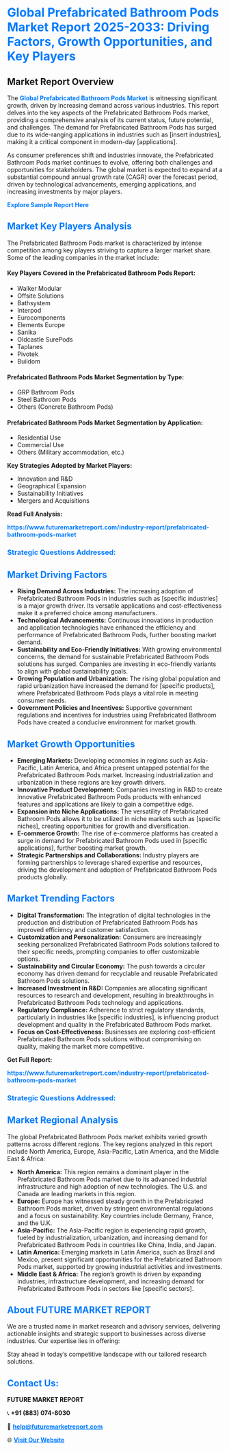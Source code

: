 <h1 style="color: #007BFF;">Global Prefabricated Bathroom Pods Market Report 2025-2033: Driving Factors, Growth Opportunities, and Key Players</h1>

<section id="overview">
<h2>Market Report Overview</h2>
<p>The <a href="https://www.futuremarketreport.com/industry-report/prefabricated-bathroom-pods-market" style="color: #007BFF; text-decoration: none;"><strong>Global Prefabricated Bathroom Pods Market</strong></a> is witnessing significant growth, driven by increasing demand across various industries. This report delves into the key aspects of the Prefabricated Bathroom Pods market, providing a comprehensive analysis of its current status, future potential, and challenges. The demand for Prefabricated Bathroom Pods has surged due to its wide-ranging applications in industries such as [insert industries], making it a critical component in modern-day [applications].</p>
<p>As consumer preferences shift and industries innovate, the Prefabricated Bathroom Pods market continues to evolve, offering both challenges and opportunities for stakeholders. The global market is expected to expand at a substantial compound annual growth rate (CAGR) over the forecast period, driven by technological advancements, emerging applications, and increasing investments by major players.</p>
</section>

<section id="overview">
<p><a href="https://www.futuremarketreport.com/request-sample/reportId=26922" style="color: #007BFF; text-decoration: none;"><strong>Explore Sample Report Here</strong></a></p>
</section>

<section id="key-players">
<h2 style="color: #007BFF;">Market Key Players Analysis</h2>
<p>The Prefabricated Bathroom Pods market is characterized by intense competition among key players striving to capture a larger market share. Some of the leading companies in the market include:</p>
<h4>Key Players Covered in the Prefabricated Bathroom Pods Report:</h4>
<ul><li>Walker Modular</li><li>Offsite Solutions</li><li>Bathsystem</li><li>Interpod</li><li>Eurocomponents</li><li>Elements Europe</li><li>Sanika</li><li>Oldcastle SurePods</li><li>Taplanes</li><li>Pivotek</li><li>Buildom</li></ul>
<h4>Prefabricated Bathroom Pods Market Segmentation by Type:</h4>
<ul><li>GRP Bathroom Pods</li><li>Steel Bathroom Pods</li><li>Others (Concrete Bathroom Pods)</li></ul>

<h4>Prefabricated Bathroom Pods Market Segmentation by Application:</h4>
<ul><li>Residential Use</li><li>Commercial Use</li><li>Others (Military accommodation, etc.)</li></ul>
<p><strong>Key Strategies Adopted by Market Players:</strong></p>
<ul>
<li>Innovation and R&D</li>
<li>Geographical Expansion</li>
<li>Sustainability Initiatives</li>
<li>Mergers and Acquisitions</li>
</ul>
</section>

<section>
<p><strong>Read Full Analysis: </strong></p><a href="https://www.futuremarketreport.com/industry-report/prefabricated-bathroom-pods-market" style="color: #007BFF; text-decoration: none;"><strong>https://www.futuremarketreport.com/industry-report/prefabricated-bathroom-pods-market</strong></a>
<h3 style="color: #007BFF;">Strategic Questions Addressed:</h3>
</section>

<section id="driving-factors">
<h2 style="color: #007BFF;">Market Driving Factors</h2>
<ul>
<li><strong>Rising Demand Across Industries:</strong> The increasing adoption of Prefabricated Bathroom Pods in industries such as [specific industries] is a major growth driver. Its versatile applications and cost-effectiveness make it a preferred choice among manufacturers.</li>
<li><strong>Technological Advancements:</strong> Continuous innovations in production and application technologies have enhanced the efficiency and performance of Prefabricated Bathroom Pods, further boosting market demand.</li>
<li><strong>Sustainability and Eco-Friendly Initiatives:</strong> With growing environmental concerns, the demand for sustainable Prefabricated Bathroom Pods solutions has surged. Companies are investing in eco-friendly variants to align with global sustainability goals.</li>
<li><strong>Growing Population and Urbanization:</strong> The rising global population and rapid urbanization have increased the demand for [specific products], where Prefabricated Bathroom Pods plays a vital role in meeting consumer needs.</li>
<li><strong>Government Policies and Incentives:</strong> Supportive government regulations and incentives for industries using Prefabricated Bathroom Pods have created a conducive environment for market growth.</li>
</ul>
</section>

<section id="growth-opportunities">
<h2 style="color: #007BFF;">Market Growth Opportunities</h2>
<ul>
<li><strong>Emerging Markets:</strong> Developing economies in regions such as Asia-Pacific, Latin America, and Africa present untapped potential for the Prefabricated Bathroom Pods market. Increasing industrialization and urbanization in these regions are key growth drivers.</li>
<li><strong>Innovative Product Development:</strong> Companies investing in R&D to create innovative Prefabricated Bathroom Pods products with enhanced features and applications are likely to gain a competitive edge.</li>
<li><strong>Expansion into Niche Applications:</strong> The versatility of Prefabricated Bathroom Pods allows it to be utilized in niche markets such as [specific niches], creating opportunities for growth and diversification.</li>
<li><strong>E-commerce Growth:</strong> The rise of e-commerce platforms has created a surge in demand for Prefabricated Bathroom Pods used in [specific applications], further boosting market growth.</li>
<li><strong>Strategic Partnerships and Collaborations:</strong> Industry players are forming partnerships to leverage shared expertise and resources, driving the development and adoption of Prefabricated Bathroom Pods products globally.</li>
</ul>
</section>

<section id="trending-factors">
<h2 style="color: #007BFF;">Market Trending Factors</h2>
<ul>
<li><strong>Digital Transformation:</strong> The integration of digital technologies in the production and distribution of Prefabricated Bathroom Pods has improved efficiency and customer satisfaction.</li>
<li><strong>Customization and Personalization:</strong> Consumers are increasingly seeking personalized Prefabricated Bathroom Pods solutions tailored to their specific needs, prompting companies to offer customizable options.</li>
<li><strong>Sustainability and Circular Economy:</strong> The push towards a circular economy has driven demand for recyclable and reusable Prefabricated Bathroom Pods solutions.</li>
<li><strong>Increased Investment in R&D:</strong> Companies are allocating significant resources to research and development, resulting in breakthroughs in Prefabricated Bathroom Pods technology and applications.</li>
<li><strong>Regulatory Compliance:</strong> Adherence to strict regulatory standards, particularly in industries like [specific industries], is influencing product development and quality in the Prefabricated Bathroom Pods market.</li>
<li><strong>Focus on Cost-Effectiveness:</strong> Businesses are exploring cost-efficient Prefabricated Bathroom Pods solutions without compromising on quality, making the market more competitive.</li>
</ul>
</section>

<section>
<p><strong>Get Full Report: </strong></p><a href="https://www.futuremarketreport.com/industry-report/prefabricated-bathroom-pods-market" style="color: #007BFF; text-decoration: none;"><strong>https://www.futuremarketreport.com/industry-report/prefabricated-bathroom-pods-market</strong></a>
<h3 style="color: #007BFF;">Strategic Questions Addressed:</h3>
</section>


<section id="regional-analysis">
<h2 style="color: #007BFF;">Market Regional Analysis</h2>
<p>The global Prefabricated Bathroom Pods market exhibits varied growth patterns across different regions. The key regions analyzed in this report include North America, Europe, Asia-Pacific, Latin America, and the Middle East & Africa:</p>
<ul>
<li><strong>North America:</strong> This region remains a dominant player in the Prefabricated Bathroom Pods market due to its advanced industrial infrastructure and high adoption of new technologies. The U.S. and Canada are leading markets in this region.</li>
<li><strong>Europe:</strong> Europe has witnessed steady growth in the Prefabricated Bathroom Pods market, driven by stringent environmental regulations and a focus on sustainability. Key countries include Germany, France, and the U.K.</li>
<li><strong>Asia-Pacific:</strong> The Asia-Pacific region is experiencing rapid growth, fueled by industrialization, urbanization, and increasing demand for Prefabricated Bathroom Pods in countries like China, India, and Japan.</li>
<li><strong>Latin America:</strong> Emerging markets in Latin America, such as Brazil and Mexico, present significant opportunities for the Prefabricated Bathroom Pods market, supported by growing industrial activities and investments.</li>
<li><strong>Middle East & Africa:</strong> The region’s growth is driven by expanding industries, infrastructure development, and increasing demand for Prefabricated Bathroom Pods in sectors like [specific sectors].</li>
</ul>
</section>

<footer>
<h2 style="color: #007BFF;">About FUTURE MARKET REPORT</h2>
<p>We are a trusted name in market research and advisory services, delivering actionable insights and strategic support to businesses across diverse industries. Our expertise lies in offering:</p>

<p>Stay ahead in today’s competitive landscape with our tailored research solutions.</p>

<h2 style="color: #007BFF;">Contact Us:</h2>
<p><strong>FUTURE MARKET REPORT</strong></p>
<p>📞 <strong>+91 (883) 074-8030</strong></p>
<p>📧 <strong><a href="mailto:help@futuremarketreport.com" style="color: #007BFF;">help@futuremarketreport.com</a></strong></p>
<p>🌐 <strong><a href="https://www.futuremarketreport.com/" style="color: #007BFF;">Visit Our Website</a></strong></p>
</footer>